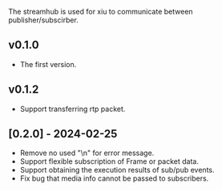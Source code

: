 The streamhub is used for xiu to communicate between publisher/subscirber.

## v0.1.0
- The first version.

## v0.1.2
- Support transferring rtp packet.

## [0.2.0] - 2024-02-25
- Remove no used "\n" for error message.
- Support flexible subscription of Frame or packet data. 
- Support obtaining the execution results of sub/pub events.
- Fix bug that media info cannot be passed to subscribers.
